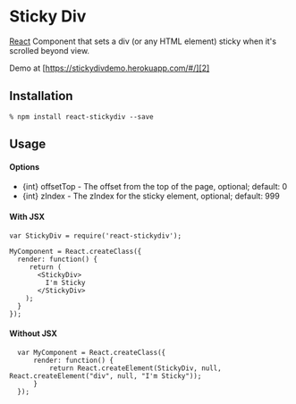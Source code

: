 # Sticky Div

[React][1] Component that sets a div (or any HTML element) sticky when it's scrolled beyond view.

Demo at [https://stickydivdemo.herokuapp.com/#/][2]

## Installation

    % npm install react-stickydiv --save

## Usage

#### Options 
 * {int} offsetTop - The offset from the top of the page, optional; default: 0 
 * {int} zIndex - The zIndex for the sticky element, optional; default: 999 
 
#### With JSX

    var StickyDiv = require('react-stickydiv');

    MyComponent = React.createClass({
      render: function() {
         return (
           <StickyDiv>
           	 I'm Sticky
           </StickyDiv>
        );
      }
    });

#### Without JSX

      var MyComponent = React.createClass({
          render: function() {
              return React.createElement(StickyDiv, null, React.createElement("div", null, "I'm Sticky"));
          }
      });

[1]: https://facebook.github.io/react
[2]: http://www.robbestad.com/stickydiv
[3]: https://github.com/svenanders/react-stickydiv/issues/1
[4]: https://gist.github.com/z5h/d95304d8d8e1fb6d0619

